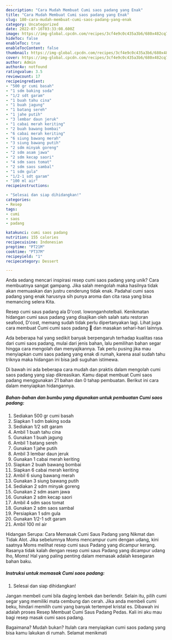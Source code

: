 ```yaml
---
description: "Cara Mudah Membuat Cumi saos padang yang Enak"
title: "Cara Mudah Membuat Cumi saos padang yang Enak"
slug: 180-cara-mudah-membuat-cumi-saos-padang-yang-enak
category: Uncategorized
date: 2022-07-16T03:33:08.600Z
image: https://img-global.cpcdn.com/recipes/3cf4e9c0c435a3b6/680x482cq70/cumi-saos-padang-foto-resep-utama.jpg
hideToc: false
enableToc: true
enableTocContent: false
thumbnail: https://img-global.cpcdn.com/recipes/3cf4e9c0c435a3b6/680x482cq70/cumi-saos-padang-foto-resep-utama.jpg
cover: https://img-global.cpcdn.com/recipes/3cf4e9c0c435a3b6/680x482cq70/cumi-saos-padang-foto-resep-utama.jpg
author: Admin
authorAv: notfound
ratingvalue: 3.5
reviewcount: 17
recipeingredient:
- "500 gr cumi basah"
- "1 sdm baking soda"
- "1/2 sdt garam"
- "1 buah tahu cina"
- "1 buah jagung"
- "1 batang sereh"
- "1 jahe putih"
- "3 lembar daun jeruk"
- "1 cabai merah keriting"
- "2 buah bawang bombai"
- "6 cabai merah keriting"
- "6 siung bawang merah"
- "3 siung bawang putih"
- "2 sdm minyak goreng"
- "2 sdm asam jawa"
- "2 sdm kecap saori"
- "4 sdm saos tomat"
- "2 sdm saos sambal"
- "1 sdm gula"
- "1/2-1 sdt garam"
- "100 ml air"
recipeinstructions:

- "Selesai dan siap dihidangkan!"
categories:
- Resep
tags:
- cumi
- saos
- padang

katakunci: cumi saos padang 
nutrition: 155 calories
recipecuisine: Indonesian
preptime: "PT21M"
cooktime: "PT37M"
recipeyield: "1"
recipecategory: Dessert

---
```





Anda sedang mencari inspirasi resep cumi saos padang yang unik? Cara membuatnya sangat gampang. Jika salah mengolah maka hasilnya tidak akan memuaskan dan justru cenderung tidak enak. Padahal cumi saos padang yang enak harusnya sih punya aroma dan cita rasa yang bisa memancing selera Kita.





Resep cumi saus padang ala D&#39;cost. lowonganhotelbali. Kenikmatan hidangan cumi saus padang yang disajikan oleh salah satu restoran seafood, D&#39;cost, memang sudah tidak perlu dipertanyakan lagi. Lihat juga cara membuat Cumi cumi saos padang 🦑 dan masakan sehari-hari lainnya.

Ada beberapa hal yang sedikit banyak berpengaruh terhadap kualitas rasa dari cumi saos padang, mulai dari jenis bahan, lalu pemilihan bahan segar hingga cara mengolah dan menyajikannya. Tak perlu pusing jika mau menyiapkan cumi saos padang yang enak di rumah, karena asal sudah tahu triknya maka hidangan ini bisa jadi suguhan istimewa.






Di bawah ini ada beberapa cara mudah dan praktis dalam mengolah cumi saos padang yang siap dikreasikan. Kamu dapat membuat Cumi saos padang menggunakan 21 bahan dan 0 tahap pembuatan. Berikut ini cara dalam menyiapkan hidangannya.

<!--inarticleads1-->

##### Bahan-bahan dan bumbu yang digunakan untuk pembuatan Cumi saos padang:

1. Sediakan 500 gr cumi basah
1. Siapkan 1 sdm baking soda
1. Sediakan 1/2 sdt garam
1. Ambil 1 buah tahu cina
1. Gunakan 1 buah jagung
1. Ambil 1 batang sereh
1. Gunakan 1 jahe putih
1. Ambil 3 lembar daun jeruk
1. Gunakan 1 cabai merah keriting
1. Siapkan 2 buah bawang bombai
1. Siapkan 6 cabai merah keriting
1. Ambil 6 siung bawang merah
1. Gunakan 3 siung bawang putih
1. Sediakan 2 sdm minyak goreng
1. Gunakan 2 sdm asam jawa
1. Gunakan 2 sdm kecap saori
1. Ambil 4 sdm saos tomat
1. Gunakan 2 sdm saos sambal
1. Persiapkan 1 sdm gula
1. Gunakan 1/2-1 sdt garam
1. Ambil 100 ml air


Hidangan Serupa: Cara Memasak Cumi Saus Padang yang Nikmat dan Tidak Alot. Jika sebelumnya Moms mencampur cumi dengan udang, kini saatnya Moms melihat resep cumi saus Padang yang dicampur kerang. Rasanya tidak kalah dengan resep cumi saus Padang yang dicampur udang lho, Moms! Hal yang paling penting dalam memasak adalah kesegaran bahan baku. 

<!--inarticleads2-->

##### Instruksi untuk memasak Cumi saos padang:


1. Selesai dan siap dihidangkan!

Jangan membeli cumi bila daging lembek dan berlendir. Selain itu, pilih cumi segar yang memiliki mata cembung dan cerah. Jika anda membeli cumi beku, hindari memilih cumi yang banyak tertempel kristal es. Dibawah ini adalah proses Resep Membuat Cumi Saus Padang Pedas. Kali ini aku mau bagi resep masak cumi saos padang. 

Bagaimana? Mudah bukan? Itulah cara menyiapkan cumi saos padang yang bisa kamu lakukan di rumah. Selamat menikmati
